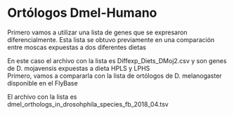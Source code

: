 # Ortólogos Dmel-Humano

Primero vamos a utilizar una lista de genes que se expresaron diferencialmente. Esta lista se obtuvo previamente en una comparación entre moscas expuestas a dos diferentes dietas  

En este caso el archivo con la lista es Diffexp_Diets_DMoj2.csv  y son genes de D. mojavensis expuestas a dieta HPLS y LPHS  
Primero, vamos a compararla con la lista de ortólogos de D. melanogaster disponible en el FlyBase

El archivo con la lista es dmel_orthologs_in_drosohphila_species_fb_2018_04.tsv  

